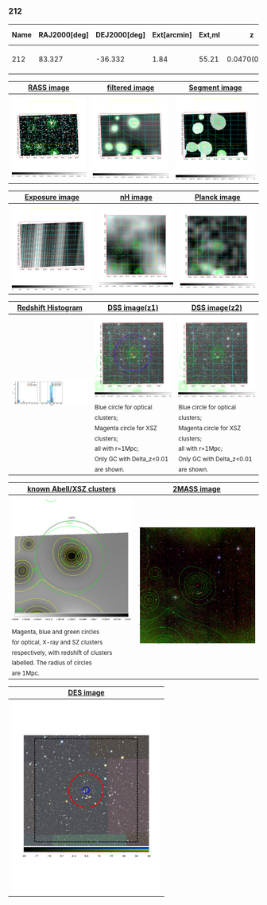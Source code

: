 <div STYLE="page-break-after: always;"></div>

### 212

|Name|RAJ2000[deg]|DEJ2000[deg] |Ext[arcmin]| Ext,ml | z | z_src| C|GC(XSZ,Delta_z<0.01)| GC(OPT,Delta_z<0.01)|GC| R_sig[arcmin] | R500[arcmin] | R500[Mpc]| CRsig[c/s] | CR500[c/s] |L500[1E44 erg/s]|F500[1E-12 erg/s/cm^2]| M500[1E14 Msun]|Tx[keV]|Cnt_sig|Beta|Rc[arcmin]|Comment|Alias|
|---|---|---|---|---|---|------|---|--------|---------|----------|---|---|---|---|---|---|---|---|---|---|---|---|---|---|
|212| 83.327| -36.332| 1.84| 55.21| 0.0470(0.005)| z1, z_xsz| B| MCXC| A, N| A, MCXC, N, W| 9.288| 12.033| 0.666| 0.200(0.028)| 0.211(0.029)| 0.189(0.017)| 3.627(0.336)| 0.88(0.04)| 2.00(0.06)| 117.4| 0.789(-0.134+0.136)| 2.987(-0.925+0.770)| -| k182|

|[RASS image](../image/212/212_img.pdf)|[filtered image](../image/212/212_fil.pdf)|[Segment image](../image/212/212_seg.pdf)|
|-------------------|--------------------|-------------------|
| <img src="../image/212/212_img.png" width="300">  | <img src="../image/212/212_fil.png" width="300">   | <img src="../image/212/212_seg.png" width="300">  |

|[Exposure image](../image/212/212_mex.pdf)| [nH image](../image/212/212_nh.pdf)| [Planck image](../image/212/212_p.pdf)|
|-------------------|--------------------|-------------------|
|<img src="../image/212/212_mex.png" width="300">   | <img src="../image/212/212_nh.png" width="300">    | <img src="../image/212/212_p.png" width="300"> |

|[Redshift Histogram](../image/212/212_zg.pdf) | [DSS image(z1)](../image/212/212_dss_z1.pdf)      |  [DSS image(z2)](../image/212/212_dss_z2.pdf)    |
|-------------------|--------------------|-------------------|
|<img src="../image/212/212_zg.png" width="300"> |<img src="../image/212/212_dss_z1.png" width="300"> <sub><br>Blue circle for optical clusters; <br>Magenta circle for XSZ clusters; <br>all with r=1Mpc; <br>Only GC with Delta_z<0.01 are shown. </sub>| <img src="../image/212/212_dss_z2.png" width="300"><sub><br>Blue circle for optical clusters; <br>Magenta circle for XSZ clusters; <br>all with r=1Mpc; <br>Only GC with Delta_z<0.01 are shown. </sub> |

|[known Abell/XSZ clusters](../image/212/212_gc.pdf) | [2MASS image](../image/212/212_2mass.pdf)      |
|-------------------|-------------------|
|<img src=../image/212/212_gc.png width="300"> <br><sub>Magenta, blue and green circles <br>for optical, X-ray and SZ clusters <br>respectively, with redshift of clusters <br>labelled. The radius of circles <br>are 1Mpc.</sub>|<img src="../image/212/212_2mass.png" width="300">  |

|[DES image](../image/212/212_des.pdf)   |
|-------------------|
| <img src="../image/212/212_des.pdf" width="300">  |
